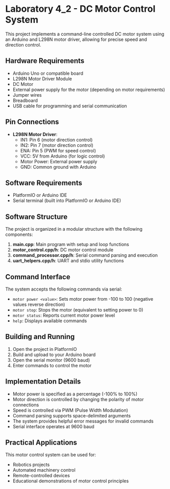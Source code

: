 # Laboratory 4_2 - DC Motor Control System

This project implements a command-line controlled DC motor system using an Arduino and L298N motor driver, allowing for precise speed and direction control.

## Hardware Requirements

- Arduino Uno or compatible board
- L298N Motor Driver Module
- DC Motor
- External power supply for the motor (depending on motor requirements)
- Jumper wires
- Breadboard
- USB cable for programming and serial communication

## Pin Connections

- **L298N Motor Driver**:
  - IN1: Pin 6 (motor direction control)
  - IN2: Pin 7 (motor direction control)
  - ENA: Pin 5 (PWM for speed control)
  - VCC: 5V from Arduino (for logic control)
  - Motor Power: External power supply
  - GND: Common ground with Arduino

## Software Requirements

- PlatformIO or Arduino IDE
- Serial terminal (built into PlatformIO or Arduino IDE)

## Software Structure

The project is organized in a modular structure with the following components:

1. **main.cpp**: Main program with setup and loop functions
2. **motor_control.cpp/h**: DC motor control module
3. **command_processor.cpp/h**: Serial command parsing and execution
4. **uart_helpers.cpp/h**: UART and stdio utility functions

## Command Interface

The system accepts the following commands via serial:
- `motor power <value>`: Sets motor power from -100 to 100 (negative values reverse direction)
- `motor stop`: Stops the motor (equivalent to setting power to 0)
- `motor status`: Reports current motor power level
- `help`: Displays available commands

## Building and Running

1. Open the project in PlatformIO
2. Build and upload to your Arduino board
3. Open the serial monitor (9600 baud)
4. Enter commands to control the motor

## Implementation Details

- Motor power is specified as a percentage (-100% to 100%)
- Motor direction is controlled by changing the polarity of motor connections
- Speed is controlled via PWM (Pulse Width Modulation)
- Command parsing supports space-delimited arguments
- The system provides helpful error messages for invalid commands
- Serial interface operates at 9600 baud

## Practical Applications

This motor control system can be used for:
- Robotics projects
- Automated machinery control
- Remote-controlled devices
- Educational demonstrations of motor control principles 
